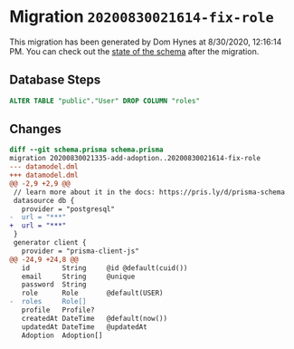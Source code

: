 # Migration `20200830021614-fix-role`

This migration has been generated by Dom Hynes at 8/30/2020, 12:16:14 PM.
You can check out the [state of the schema](./schema.prisma) after the migration.

## Database Steps

```sql
ALTER TABLE "public"."User" DROP COLUMN "roles"
```

## Changes

```diff
diff --git schema.prisma schema.prisma
migration 20200830021335-add-adoption..20200830021614-fix-role
--- datamodel.dml
+++ datamodel.dml
@@ -2,9 +2,9 @@
 // learn more about it in the docs: https://pris.ly/d/prisma-schema
 datasource db {
   provider = "postgresql"
-  url = "***"
+  url = "***"
 }
 generator client {
   provider = "prisma-client-js"
@@ -24,9 +24,8 @@
   id        String     @id @default(cuid())
   email     String     @unique
   password  String
   role      Role       @default(USER)
-  roles     Role[]
   profile   Profile?
   createdAt DateTime   @default(now())
   updatedAt DateTime   @updatedAt
   Adoption  Adoption[]
```


